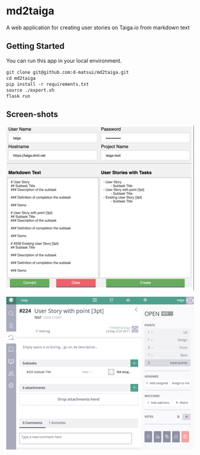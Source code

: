 # md2taiga

A web application for creating user stories on Taiga.io from markdown text

## Getting Started

<!-- [Go to the md2taiga where I'm hosting.](http://md2taiga.dmti.net/) -->

You can run this app in your local environment.

``` shell
git clone git@github.com:d-matsui/md2taiga.git
cd md2taiga
pip install -r requirements.txt
source ./export.sh
flask run
```

## Screen-shots

![md2taiga](md2taiga/static/md2taiga-example.png)

![md2taiga](md2taiga/static/taiga-example.png)
